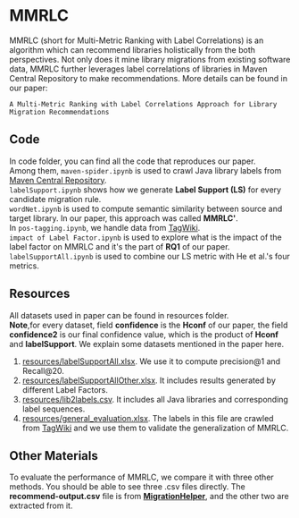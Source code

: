 # MMRLC

MMRLC (short for Multi-Metric Ranking with Label Correlations) is an algorithm which can recommend libraries holistically from the both perspectives. Not only does it mine library migrations from existing software data, MMRLC further leverages label correlations of libraries in Maven Central Repository to make recommendations.
More details can be found in our paper:
```
A Multi-Metric Ranking with Label Correlations Approach for Library Migration Recommendations
```

## Code
In code folder, you can find all the code that reproduces our paper.</br>
Among them, `maven-spider.ipynb` is used to crawl  Java library labels from [Maven Central Repository](https://mvnrepository.com/repos/central).</br>
`labelSupport.ipynb` shows how we generate **Label Support (LS)** for every candidate migration rule.</br>
`wordNet.ipynb` is used to compute semantic similarity between source and target library. In our paper, this approach was called **MMRLC'**.</br>
In `pos-tagging.ipynb`, we handle data from [TagWiki](https://stackoverflow.com/tags).</br>
`impact of Label Factor.ipynb` is used to explore what is the impact of the label factor on MMRLC and it's the part of **RQ1** of our paper. </br>
`labelSupportAll.ipynb` is used to combine our LS metric with He et al.'s four metrics.

## Resources
All datasets used in paper can be found in resources folder. </br>
**Note**,for every dataset, field **confidence** is the **Hconf** of our paper, the field **confidence2** is our final confidence value, which is the product of **Hconf** and **labelSupport**.
We  explain some  datasets mentioned in the paper here.
1. [resources/labelSupportAll.xlsx](resources/labelSupportAll.xlsx).  We use it to compute precision@1 and Recall@20.
2. [resources/labelSupportAllOther.xlsx](resources/labelSupportAllOther.xlsx). It includes results generated by different Label Factors.
3. [resources/lib2labels.csv](resources/lib2labels.csv).  It includes all Java libraries and corresponding label sequences.
4. [resources/general_evaluation.xlsx](resources/general_evaluation.xlsx).  The labels in this file are crawled from [TagWiki](https://stackoverflow.com/tags) and we use them to validate the generalization of MMRLC.

## Other Materials
To evaluate the performance of MMRLC, we compare it with three other methods. You should be able to see three .csv files directly. The **recommend-output.csv** file is from **[MigrationHelper](https://github.com/hehao98/MigrationHelper)**, and the other two are extracted from it.
